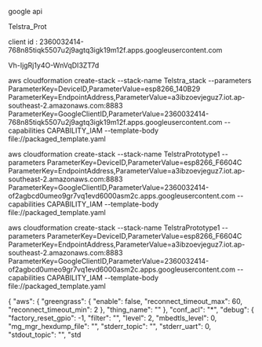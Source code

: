 google api

Telstra_Prot

client id :
2360032414-768n85tiqk5507u2j9agtq3igk19m12f.apps.googleusercontent.com

Vh-IjgRj1y4O-WnVqDI3ZT7d


aws cloudformation create-stack --stack-name Telstra_stack
    --parameters 
        ParameterKey=DeviceID,ParameterValue=esp8266_140B29
        ParameterKey=EndpointAddress,ParameterValue=a3ibzoevjeguz7.iot.ap-southeast-2.amazonaws.com:8883
        ParameterKey=GoogleClientID,ParameterValue=2360032414-768n85tiqk5507u2j9agtq3igk19m12f.apps.googleusercontent.com
    --capabilities CAPABILITY_IAM
    --template-body file://packaged_template.yaml

aws cloudformation create-stack --stack-name TelstraPrototype1
    --parameters
      ParameterKey=DeviceID,ParameterValue=esp8266_F6604C
      ParameterKey=EndpointAddress,ParameterValue=a3ibzoevjeguz7.iot.ap-southeast-2.amazonaws.com:8883
      ParameterKey=GoogleClientID,ParameterValue=2360032414-of2agbcd0umeo9gr7vq1evd6000asm2c.apps.googleusercontent.com 
    --capabilities CAPABILITY_IAM
    --template-body file://packaged_template.yaml

aws cloudformation create-stack --stack-name TelstraPrototype1 --parameters ParameterKey=DeviceID,ParameterValue=esp8266_F6604C ParameterKey=EndpointAddress,ParameterValue=a3ibzoevjeguz7.iot.ap-southeast-2.amazonaws.com:8883 ParameterKey=GoogleClientID,ParameterValue=2360032414-of2agbcd0umeo9gr7vq1evd6000asm2c.apps.googleusercontent.com  --capabilities CAPABILITY_IAM --template-body file://packaged_template.yaml




{
  "aws": {
    "greengrass": {
      "enable": false,
      "reconnect_timeout_max": 60,
      "reconnect_timeout_min": 2
    },
    "thing_name": ""
  },
  "conf_acl": "*",
  "debug": {
    "factory_reset_gpio": -1,
    "filter": "",
    "level": 2,
    "mbedtls_level": 0,
    "mg_mgr_hexdump_file": "",
    "stderr_topic": "",
    "stderr_uart": 0,
    "stdout_topic": "",
    "std
